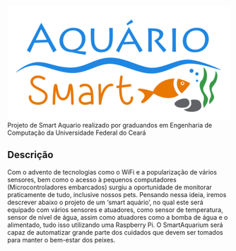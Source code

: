 <img src= "/Design/Logo/Logo.png"
width="700" heigth="700"><br>
Projeto de Smart Aquario realizado por graduandos em Engenharia de Computação da Universidade Federal do Ceará

## Descrição

Com o advento de tecnologias como o WiFi e a popularização de vários sensores, bem como
o acesso à pequenos computadores (Microcontroladores embarcados) surgiu a
oportunidade de monitorar praticamente de tudo, inclusive nossos pets. Pensando nessa
ideia, iremos descrever abaixo o projeto de um ‘smart aquário’, no qual este será equipado
com vários sensores e atuadores, como sensor de temperatura, sensor de nível de água, assim como atuadores como a bomba de água e o alimentado, tudo isso utilizando uma Raspberry Pi. O SmartAquarium será capaz de automatizar grande parte dos cuidados que devem ser
tomados para manter o bem-estar dos peixes.
